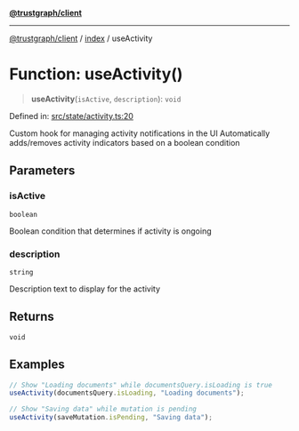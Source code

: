 [**@trustgraph/client**](../../README.md)

***

[@trustgraph/client](../../README.md) / [index](../README.md) / useActivity

# Function: useActivity()

> **useActivity**(`isActive`, `description`): `void`

Defined in: [src/state/activity.ts:20](https://github.com/trustgraph-ai/trustgraph-ts-client/blob/dd779923b4eaffccd17ba61aaee70d2766e28e49/src/state/activity.ts#L20)

Custom hook for managing activity notifications in the UI
Automatically adds/removes activity indicators based on a boolean condition

## Parameters

### isActive

`boolean`

Boolean condition that determines if activity
is ongoing

### description

`string`

Description text to display for the activity

## Returns

`void`

## Examples

```ts
// Show "Loading documents" while documentsQuery.isLoading is true
useActivity(documentsQuery.isLoading, "Loading documents");
```

```ts
// Show "Saving data" while mutation is pending
useActivity(saveMutation.isPending, "Saving data");
```

